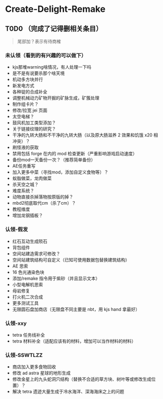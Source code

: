 # Create-Delight-Remake

## T0D0 （完成了记得删相关条目）

> 尾部加？表示有待商榷

### 未认领（看到的有兴趣的可以做下）

- kjs那堆warning啥情况，有人处理一下吗
- 是不是有说要杀那个啥天境
- 机动多方块并行
- 新发电方式
- 各种锭的合成补全
- 调整机械动力矿物开掘的矿脉生成，矿簇处理
- 制作组卡片？
- 修改/拉宽 jei 页面
- 太空电梯？
- 鼓风机加工类型添加？
- 关于链接纹理的研究？
- 干净的九转大肠和不干净的九转大肠（以及原大肠滋养 2 效果和饥饿 x20 相冲突）？
- 刷怪液的获取
- 禁用包括 forge 在内的 mod 检查更新（严重影响游戏启动速度）
- 备份mod一天备份一次？（推荐简单备份）
- AE任务重写
- 加入更多中菜（寻找mod，添加自定义食物等）？
- 蚁脂做菜，龙肉做菜
- 杀天空之城？
- 难度系统？
- 动物直接杀掉落物按原版的掉？
- mbd2彻底取代cm（杀了cm）？
- 教程维度
- 增加龙钢插板？

### 认领-假发

- 红石互动生成陨石
- 背包组件
- 空间站建造需求可修改？
- 空间站建筑结构可自定义（已知可使用数据包替换建筑结构）
- AE 思索
- 16 色光通染色块
- 添加/remake 指令用于紫砂（并且显示文本）
- 小型电解机思索
- 母岩修复
- 打火机二次合成
- 更多测试工具
- 无限圆石盘加商店（无限盘不同主要是 nbt，用 kjs hand 拿最好）

### 认领-xxy

- tetra 任务线补全
- tetra 材料补全（适配应该有的材料，增加可以当作材料的材料）

### 认领-SSWTLZZ

- 商店加入更多食物回收
- 修改 ad astra 星球的地形生成
- 修改金星上的九头蛇洞穴结构（替换不合适的草方块、树叶等或修改生成位置）？
- 解决 tetra 遗迹大量生成于冷水海洋、深海海床之上的问题
